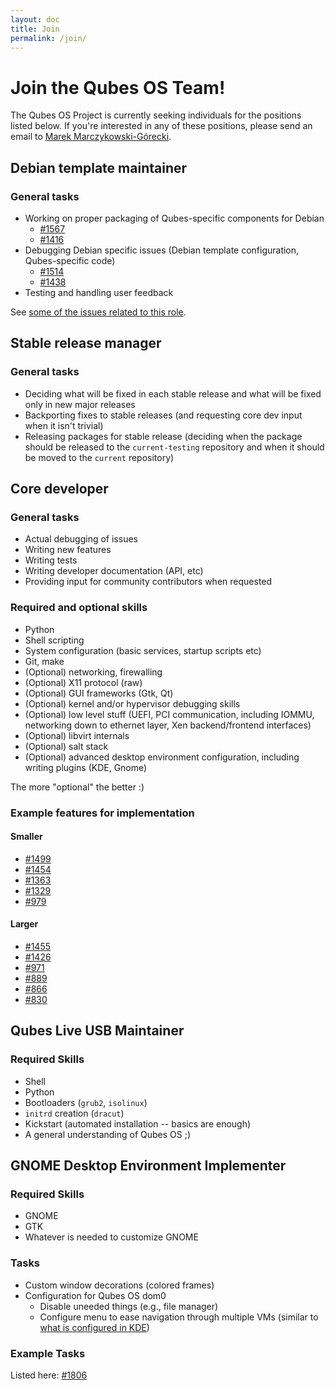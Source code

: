 ```yaml
---
layout: doc
title: Join
permalink: /join/
---
```


Join the Qubes OS Team!
=======================

The Qubes OS Project is currently seeking individuals for the positions listed
below. If you're interested in any of these positions, please send an email to
[Marek Marczykowski-Górecki](mailto:marmarek@invisiblethingslab.com).

Debian template maintainer
--------------------------

### General tasks ###

 * Working on proper packaging of Qubes-specific components for Debian
   * [#1567](https://github.com/QubesOS/qubes-issues/issues/1567)
   * [#1416](https://github.com/QubesOS/qubes-issues/issues/1416)
 * Debugging Debian specific issues (Debian template configuration,
   Qubes-specific code)
   * [#1514](https://github.com/QubesOS/qubes-issues/issues/1514)
   * [#1438](https://github.com/QubesOS/qubes-issues/issues/1438)
 * Testing and handling user feedback

See [some of the issues related to this role](https://github.com/QubesOS/qubes-issues/issues?q=is%3Aopen+is%3Aissue+label%3A%22C%3A+Debian%22).

Stable release manager
----------------------

### General tasks ###

 * Deciding what will be fixed in each stable release and what will be fixed
   only in new major releases
 * Backporting fixes to stable releases (and requesting core dev input when it
   isn't trivial)
 * Releasing packages for stable release (deciding when the package should be
   released to the `current-testing` repository and when it should be moved to
   the `current` repository)

Core developer
--------------

### General tasks ###

 * Actual debugging of issues
 * Writing new features
 * Writing tests
 * Writing developer documentation (API, etc)
 * Providing input for community contributors when requested

### Required and optional skills ###

 * Python
 * Shell scripting
 * System configuration (basic services, startup scripts etc)
 * Git, make
 * (Optional) networking, firewalling
 * (Optional) X11 protocol (raw)
 * (Optional) GUI frameworks (Gtk, Qt)
 * (Optional) kernel and/or hypervisor debugging skills
 * (Optional) low level stuff (UEFI, PCI communication,
   including IOMMU, networking down to ethernet layer, Xen
   backend/frontend interfaces)
 * (Optional) libvirt internals
 * (Optional) salt stack
 * (Optional) advanced desktop environment configuration, including
   writing plugins (KDE, Gnome)

The more "optional" the better :)

### Example features for implementation ###

#### Smaller ####

 * [#1499](https://github.com/QubesOS/qubes-issues/issues/1499)
 * [#1454](https://github.com/QubesOS/qubes-issues/issues/1454)
 * [#1363](https://github.com/QubesOS/qubes-issues/issues/1363)
 * [#1329](https://github.com/QubesOS/qubes-issues/issues/1329)
 * [#979](https://github.com/QubesOS/qubes-issues/issues/979)

#### Larger ####

 * [#1455](https://github.com/QubesOS/qubes-issues/issues/1455)
 * [#1426](https://github.com/QubesOS/qubes-issues/issues/1426)
 * [#971](https://github.com/QubesOS/qubes-issues/issues/971)
 * [#889](https://github.com/QubesOS/qubes-issues/issues/889)
 * [#866](https://github.com/QubesOS/qubes-issues/issues/866)
 * [#830](https://github.com/QubesOS/qubes-issues/issues/830)

Qubes Live USB Maintainer
-------------------------

### Required Skills ###

 * Shell
 * Python
 * Bootloaders (`grub2`, `isolinux`)
 * `initrd` creation (`dracut`)
 * Kickstart (automated installation -- basics are enough)
 * A general understanding of Qubes OS ;)

GNOME Desktop Environment Implementer
-------------------------------------

### Required Skills ###

 * GNOME
 * GTK
 * Whatever is needed to customize GNOME

### Tasks ###

 * Custom window decorations (colored frames)
 * Configuration for Qubes OS dom0
   * Disable uneeded things (e.g., file manager)
   * Configure menu to ease navigation through multiple VMs (similar to [what is
     configured in KDE](https://github.com/QubesOS/qubes-issues/issues/1784#issuecomment-216868265))

### Example Tasks ###

 Listed here: [#1806](https://github.com/QubesOS/qubes-issues/issues/1806)


